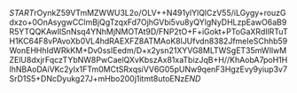 $START$rOynkZ59VTmMZWWU3L2o/OLV++N491ylYlQlCzV55/iLGygy+rouzGdxzo+0OnAsygwCClmBjQgTzqxFd7OjhGVbi5vu8yQYlgNyDHLzpEawO6aB9R5YTQQKAwIlSnNsq4YNhMjNMOTAt9D/FNP2tO+F+iGokt+PToGaXRdIlRTuTH1KC64F8vPAvoXb0VL4hdRAEXFZ8ATMAoK8lJUfvdn8382JfmeIeSChhb59WonEHHhIdWRkKM+Dv0ssIEedm/D+x2ysn21XYVG8MLTWSgET35mWIlwMZElU8dxjrFqczTYbNW8PwCaelQXvKbszAx81xaTbizJqB+H//KhAobA7poH1HlhNBAoDAiVKc2yIx1FTm0MCtSRxqsiVV6G05pUNw9qenF3HgzEvy9yiup3v7SrD1S5+DNcDyukg27J+mHbo200j1itmt8utoENz$END$